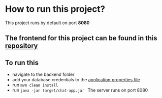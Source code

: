 # How to run this project?

This project runs by default on port **8080**

## The frontend for this project can be found in this [repository](https://github.com/SalmaRagab/chat-application-frontend)

## To run this

- navigate to the backend folder
- add your database credentials to the [application.properties file]('backend/src/main/resources/application.properties')
- run `mvn clean install`
- run `java -jar target/chat-app.jar `
  The server runs on port 8080
